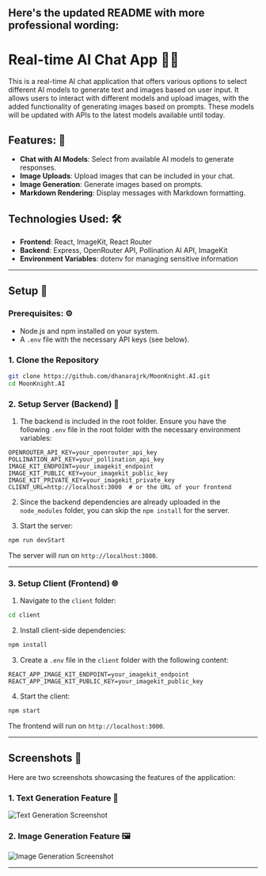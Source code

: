 Here's the updated README with more professional wording:
---

# Real-time AI Chat App 🤖💬

This is a real-time AI chat application that offers various options to select different AI models to generate text and images based on user input. It allows users to interact with different models and upload images, with the added functionality of generating images based on prompts. These models will be updated with APIs to the latest models available until today.

## Features: 🚀
- **Chat with AI Models**: Select from available AI models to generate responses.
- **Image Uploads**: Upload images that can be included in your chat.
- **Image Generation**: Generate images based on prompts.
- **Markdown Rendering**: Display messages with Markdown formatting.

## Technologies Used: 🛠️
- **Frontend**: React, ImageKit, React Router
- **Backend**: Express, OpenRouter API, Pollination AI API, ImageKit
- **Environment Variables**: dotenv for managing sensitive information

---

## Setup 📝

### Prerequisites: ⚙️
- Node.js and npm installed on your system.
- A `.env` file with the necessary API keys (see below).

### 1. Clone the Repository

```bash
git clone https://github.com/dhanarajrk/MoonKnight.AI.git
cd MoonKnight.AI
```

### 2. Setup Server (Backend) 🔧

1. The backend is included in the root folder. Ensure you have the following `.env` file in the root folder with the necessary environment variables:

```env
OPENROUTER_API_KEY=your_openrouter_api_key
POLLINATION_API_KEY=your_pollination_api_key
IMAGE_KIT_ENDPOINT=your_imagekit_endpoint
IMAGE_KIT_PUBLIC_KEY=your_imagekit_public_key
IMAGE_KIT_PRIVATE_KEY=your_imagekit_private_key
CLIENT_URL=http://localhost:3000  # or the URL of your frontend
```

2. Since the backend dependencies are already uploaded in the `node_modules` folder, you can skip the `npm install` for the server.

3. Start the server:

```bash
npm run devStart
```

The server will run on `http://localhost:3080`.

---

### 3. Setup Client (Frontend) 🌐

1. Navigate to the `client` folder:

```bash
cd client
```

2. Install client-side dependencies:

```bash
npm install
```

3. Create a `.env` file in the `client` folder with the following content:

```env
REACT_APP_IMAGE_KIT_ENDPOINT=your_imagekit_endpoint
REACT_APP_IMAGE_KIT_PUBLIC_KEY=your_imagekit_public_key
```

4. Start the client:

```bash
npm start
```

The frontend will run on `http://localhost:3000`.

---

## Screenshots 📸

Here are two screenshots showcasing the features of the application:

### 1. **Text Generation Feature** 📝
![Text Generation Screenshot](./screenshots/screenshot1.jpg)

### 2. **Image Generation Feature** 🖼️
![Image Generation Screenshot](./screenshots/screenshot2.jpg)

---
